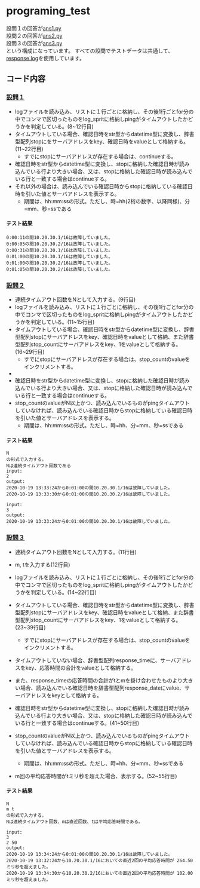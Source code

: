 # programing_test

設問１の回答が[ans1.py](ans1.py)<br>
設問２の回答が[ans2.py](ans2.py)<br>
設問３の回答が[ans3.py](ans3.py)<br>
という構成になっています。
すべての設問でテストデータは共通して、[response.log](response.log)を使用しています。
## コード内容
### [設問１](ans1.py)
- logファイルを読み込み、リストに１行ごとに格納し、その後1行ごとfor分の中でコンマで区切ったものをlog_spritに格納しpingがタイムアウトしたかどうかを判定している。(8~12行目)
- タイムアウトしている場合、確認日時をstr型からdatetime型に変換し、辞書型配列stopにをサーバアドレスをkey、確認日時をvalueとして格納する。(11~22行目)
    - すでにstopにサーバアドレスが存在する場合は、continueする。
- 確認日時をstr型からdatetime型に変換し、stopに格納した確認日時が読み込んでいる行より大きい場合、又は、stopに格納した確認日時が読み込んでいる行と一致する場合はcontinueする。
- それ以外の場合は、読み込んでいる確認日時からstopに格納している確認日時を引いた値とサーバアドレスを表示する。
    - 期間は、hh:mm:ssの形式。ただし、時=hh(2桁の数字、以降同様)、分=mm、秒=ssである

#### テスト結果
~~~
0:00:11の間10.20.30.1/16は故障していました。
0:00:05の間10.20.30.2/16は故障していました。
0:00:31の間10.20.30.1/16は故障していました。
0:01:00の間10.20.30.1/16は故障していました。
0:01:00の間10.20.30.2/16は故障していました。
0:01:05の間10.20.30.2/16は故障していました。
~~~

### [設問２](ans2.py)
- 連続タイムアウト回数をNとして入力する。(9行目)
- logファイルを読み込み、リストに１行ごとに格納し、その後1行ごとfor分の中でコンマで区切ったものをlog_spritに格納しpingがタイムアウトしたかどうかを判定している。(11~15行目)
- タイムアウトしている場合、確認日時をstr型からdatetime型に変換し、辞書型配列stopにサーバアドレスをkey、確認日時をvalueとして格納、また辞書型配列stop_countにサーバアドレスをkey、1をvalueとして格納する。(16~29行目)
    - すでにstopにサーバアドレスが存在する場合は、stop_countのvalueをインクリメントする。
- 
- 確認日時をstr型からdatetime型に変換し、stopに格納した確認日時が読み込んでいる行より大きい場合、又は、stopに格納した確認日時が読み込んでいる行と一致する場合はcontinueする。
- stop_countのvalueがN以上かつ、読み込んでいるものがpingタイムアウトしていなければ、読み込んでいる確認日時からstopに格納している確認日時を引いた値とサーバアドレスを表示する。
    - 期間は、hh:mm:ssの形式。ただし、時=hh、分=mm、秒=ssである

#### テスト結果
~~~
N
の形式で入力する。
Nは連続タイムアウト回数である
input: 
2
output: 
2020-10-19 13:33:24から0:01:00の間10.20.30.1/16は故障していました。
2020-10-19 13:33:30から0:01:00の間10.20.30.2/16は故障していました。

input:
3
output:
2020-10-19 13:33:24から0:01:00の間10.20.30.1/16は故障していました。
~~~

### [設問３](ans3.py)
- 連続タイムアウト回数をNとして入力する。(11行目)
- m, tを入力する(12行目)
- logファイルを読み込み、リストに１行ごとに格納し、その後1行ごとfor分の中でコンマで区切ったものをlog_spritに格納しpingがタイムアウトしたかどうかを判定している。(14~22行目)
- タイムアウトしている場合、確認日時をstr型からdatetime型に変換し、辞書型配列stopにサーバアドレスをkey、確認日時をvalueとして格納、また辞書型配列stop_countにサーバアドレスをkey、1をvalueとして格納する。(23~39行目)
    - すでにstopにサーバアドレスが存在する場合は、stop_countのvalueをインクリメントする。
- タイムアウトしていない場合、辞書型配列response_timeに、サーバアドレスをkey、応答時間の合計をvalueとして格納する。
- また、response_timeの応答時間の合計がtとmを掛け合わせたものより大きい場合、読み込んでいる確認日時を辞書型配列response_dateにvalue、サーバアドレスをkeyとして格納する。
- 確認日時をstr型からdatetime型に変換し、stopに格納した確認日時が読み込んでいる行より大きい場合、又は、stopに格納した確認日時が読み込んでいる行と一致する場合はcontinueする。(41~50行目)
- stop_countのvalueがN以上かつ、読み込んでいるものがpingタイムアウトしていなければ、読み込んでいる確認日時からstopに格納している確認日時を引いた値とサーバアドレスを表示する。
    - 期間は、hh:mm:ssの形式。ただし、時=hh、分=mm、秒=ssである

- m回の平均応答時間がtミリ秒を超えた場合、表示する。(52~55行目)
#### テスト結果
~~~
N
m t
の形式で入力する。
Nは連続タイムアウト回数、mは直近回数、tは平均応答時間である。

input: 
3
2 50
output: 
2020-10-19 13:34:24から0:01:00の間10.20.30.1/16は故障していました。
2020-10-19 13:32:24から10.20.30.1/16においての直近2回の平均応答時間が 264.50ミリ秒を超えました。
2020-10-19 13:34:30から10.20.30.2/16においての直近2回の平均応答時間が 102.00ミリ秒を超えました。
~~~
